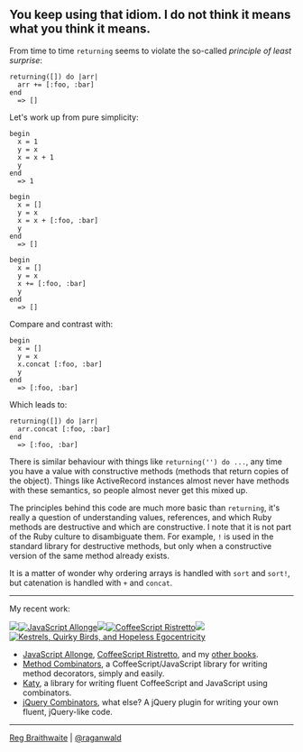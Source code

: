 You keep using that idiom. I do not think it means what you think it means.
---

From time to time `returning` seems to violate the so-called _principle of least surprise_:

	returning([]) do |arr|
	  arr += [:foo, :bar]
	end
	  => []
	
Let's work up from pure simplicity:

	begin
	  x = 1
	  y = x
	  x = x + 1
	  y
	end
	  => 1
	
	begin
	  x = []
	  y = x
	  x = x + [:foo, :bar]
	  y
	end
	  => []
	
	begin
	  x = []
	  y = x
	  x += [:foo, :bar]
	  y
	end
	  => []
	
Compare and contrast with:
	
	begin
	  x = []
	  y = x
	  x.concat [:foo, :bar]
	  y
	end
	  => [:foo, :bar]

Which leads to:

	returning([]) do |arr|
	  arr.concat [:foo, :bar]
	end
	  => [:foo, :bar]

There is similar behaviour with things like `returning('') do ...`, any time you have a value with constructive methods (methods that return copies of the object). Things like ActiveRecord instances almost never have methods with these semantics, so people almost never get this mixed up.

The principles behind this code are much more basic than `returning`, it's really a question of understanding values, references, and which Ruby methods are destructive and which are constructive. I note that it is not part of the Ruby culture to disambiguate them. For example, `!` is used in the standard library for destructive methods, but only when a constructive version of the same method already exists.

It is a matter of wonder why ordering arrays is handled with `sort` and `sort!`, but catenation is handled with `+` and `concat`.

---

My recent work:

![](http://i.minus.com/iL337yTdgFj7.png)[![JavaScript Allonge](http://i.minus.com/iW2E1A8M5UWe6.jpeg)](http://leanpub.com/javascript-allonge "JavaScript Allongé")![](http://i.minus.com/iL337yTdgFj7.png)[![CoffeeScript Ristretto](http://i.minus.com/iMmGxzIZkHSLD.jpeg)](http://leanpub.com/coffeescript-ristretto "CoffeeScript Ristretto")![](http://i.minus.com/iL337yTdgFj7.png)[![Kestrels, Quirky Birds, and Hopeless Egocentricity](http://i.minus.com/ibw1f1ARQ4bhi1.jpeg)](http//leanpub.com/combinators "Kestrels, Quirky Birds, and Hopeless Egocentricity")

* [JavaScript Allonge](http://leanpub.com/javascript-allonge), [CoffeeScript Ristretto](http://leanpub.com/coffeescript-ristretto), and my [other books](http://leanpub.com/u/raganwald).
* [Method Combinators](https://github.com/raganwald/method-combinators), a CoffeeScript/JavaScript library for writing method decorators, simply and easily.
* [Katy](http://github.com/raganwald/Katy), a library for writing fluent CoffeeScript and JavaScript using combinators.
* [jQuery Combinators](http://githiub.com/raganwald/jquery-combinators), what else? A jQuery plugin for writing your own fluent, jQuery-like code.  

---

[Reg Braithwaite](http://braythwayt.com) | [@raganwald](http://twitter.com/raganwald)